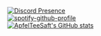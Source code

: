 [![Discord Presence](https://lanyard.cnrad.dev/api/785963795834732656?idleMessage=eating%20or%20afk)](https://discord.com/users/785963795834732656)</br>
[![spotify-github-profile](https://spotify-github-profile.vercel.app/api/view?uid=rnk35i03w7n4usd5tzccdd7lv&cover_image=true&theme=novatorem&show_offline=false&background_color=121212&interchange=false&bar_color=53b14f&bar_color_cover=false)](https://spotify-github-profile.vercel.app/api/view?uid=rnk35i03w7n4usd5tzccdd7lv&redirect=true)</br>
[![ApfelTeeSaft's GitHub stats](https://github-readme-stats.vercel.app/api?username=ApfelTeeSaft&theme=highcontrast&show_icons=true)](https://github.com/anuraghazra/github-readme-stats)</br>
